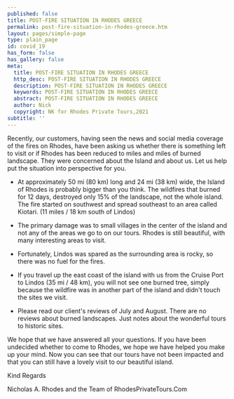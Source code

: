 ```yaml
---
published: false
title: POST-FIRE SITUATION IN RHODES GREECE
permalink: post-fire-situation-in-rhodes-greece.htm
layout: pages/simple-page
type: plain_page
id: covid_19
has_form: false
has_gallery: false
meta:
  title: POST-FIRE SITUATION IN RHODES GREECE
  http_desc: POST-FIRE SITUATION IN RHODES GREECE
  description: POST-FIRE SITUATION IN RHODES GREECE
  keywords: POST-FIRE SITUATION IN RHODES GREECE
  abstract: POST-FIRE SITUATION IN RHODES GREECE
  author: Nick
  copyright: NK for Rhodes Private Tours,2021
subtitle: ''
---
```


Recently, our customers, having seen the news and social media coverage of the fires on Rhodes, have been asking us whether there is something left to visit or if Rhodes has been reduced to miles and miles of burned landscape. They were concerned about the Island and about us. Let us help put the situation into perspective for you.

* At approximately 50 mi (80 km) long and 24 mi (38 km) wide, the Island of Rhodes is probably bigger than you think. The wildfires that burned for 12 days, destroyed only 15% of the landscape, not the whole island. The fire started on southwest and spread southeast to an area called Kiotari. (11 miles / 18 km south of Lindos)

* The primary damage was to small villages in the center of the island and not any of the areas we go to on our tours. Rhodes is still beautiful, with many interesting areas to visit.

* Fortunately, Lindos was spared as the surrounding area is rocky, so there was no fuel for the fires.

* If you travel up the east coast of the island with us from the Cruise Port to Lindos (35 mi / 48 km), you will not see one burned tree, simply because the wildfire was in another part of the island and didn't touch the sites we visit.

* Please read our client's reviews of July and August. There are no reviews about burned landscapes. Just notes about the wonderful tours to historic sites.

We hope that we have answered all your questions. If you have been undecided whether to come to Rhodes, we hope we have helped you make up your mind. Now you can see that our tours have not been impacted and that you can still have a lovely visit to our beautiful island.

Kind Regards

Nicholas A. Rhodes and the Team of RhodesPrivateTours.Com